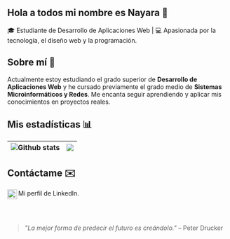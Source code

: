 ## Hola a todos mi nombre es Nayara 👋

🎓 Estudiante de Desarrollo de Aplicaciones Web | 💻 Apasionada por la tecnología, el diseño web y la programación.


## Sobre mí 🚀 

Actualmente estoy estudiando el grado superior de **Desarrollo de Aplicaciones Web** y he cursado previamente el grado medio de **Sistemas Microinformáticos y Redes**. Me encanta seguir aprendiendo y aplicar mis conocimientos en proyectos reales.


## Mis estadísticas 📊

| <img align="center" src="https://github-readme-stats.vercel.app/api?username=nayarabastida6&show_icons=true&theme=tokyonight" alt="Github stats"/> | <img align="center" src="https://github-readme-stats.vercel.app/api/top-langs/?username=nayarabastida6&layout=compact&show_icons=true&theme=tokyonight"/> |
| ------------- | ------------- |


## Contáctame ✉️

[<img align="left" alt="LinkedIn" width="22px" src="https://cdn.worldvectorlogo.com/logos/linkedin-icon-2.svg" />][linkedin] Mi perfil de LinkedIn.

<br clear="left"/>
<br/>

> _"La mejor forma de predecir el futuro es creándolo."_ – Peter Drucker

[linkedin]: https://www.linkedin.com/in/nayara-bastida
